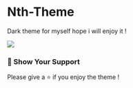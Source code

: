 # Nth-Theme

Dark theme for myself hope i will enjoy it !

![](https://github.com/negrel/nth-theme/blob/master/resources/screenshot.jpg?raw=true)


### :stars: Show Your Support
Please give a :star: if you enjoy the theme !